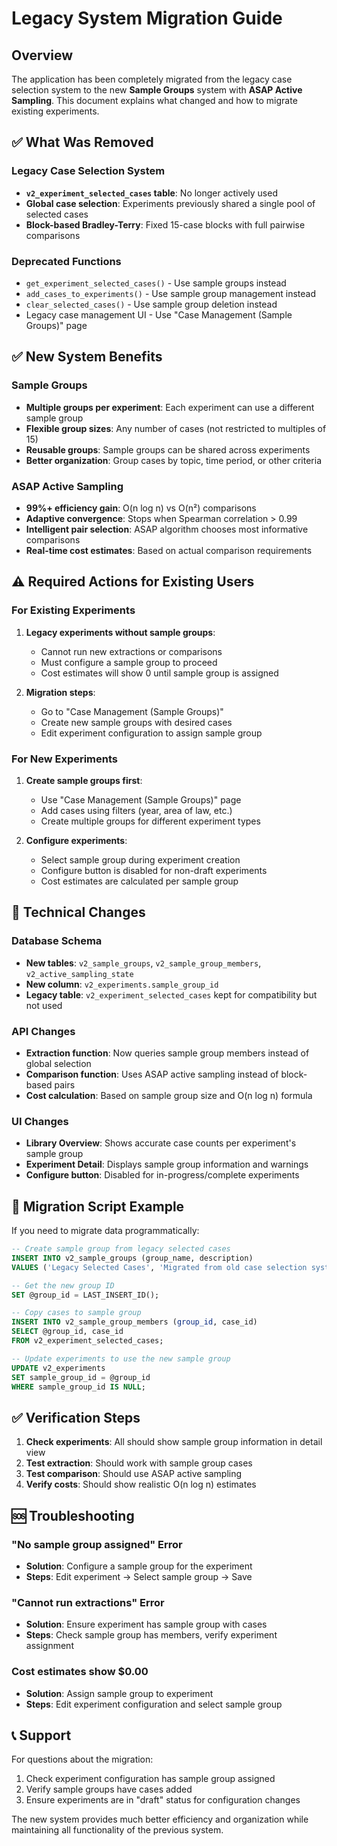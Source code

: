 # Legacy System Migration Guide

## Overview
The application has been completely migrated from the legacy case selection system to the new **Sample Groups** system with **ASAP Active Sampling**. This document explains what changed and how to migrate existing experiments.

## ✅ **What Was Removed**

### Legacy Case Selection System
- **`v2_experiment_selected_cases` table**: No longer actively used
- **Global case selection**: Experiments previously shared a single pool of selected cases
- **Block-based Bradley-Terry**: Fixed 15-case blocks with full pairwise comparisons

### Deprecated Functions
- `get_experiment_selected_cases()` - Use sample groups instead
- `add_cases_to_experiments()` - Use sample group management instead
- `clear_selected_cases()` - Use sample group deletion instead
- Legacy case management UI - Use "Case Management (Sample Groups)" page

## ✅ **New System Benefits**

### Sample Groups
- **Multiple groups per experiment**: Each experiment can use a different sample group
- **Flexible group sizes**: Any number of cases (not restricted to multiples of 15)
- **Reusable groups**: Sample groups can be shared across experiments
- **Better organization**: Group cases by topic, time period, or other criteria

### ASAP Active Sampling
- **99%+ efficiency gain**: O(n log n) vs O(n²) comparisons
- **Adaptive convergence**: Stops when Spearman correlation > 0.99
- **Intelligent pair selection**: ASAP algorithm chooses most informative comparisons
- **Real-time cost estimates**: Based on actual comparison requirements

## ⚠️ **Required Actions for Existing Users**

### For Existing Experiments
1. **Legacy experiments without sample groups**:
   - Cannot run new extractions or comparisons
   - Must configure a sample group to proceed
   - Cost estimates will show 0 until sample group is assigned

2. **Migration steps**:
   - Go to "Case Management (Sample Groups)"
   - Create new sample groups with desired cases
   - Edit experiment configuration to assign sample group

### For New Experiments
1. **Create sample groups first**:
   - Use "Case Management (Sample Groups)" page
   - Add cases using filters (year, area of law, etc.)
   - Create multiple groups for different experiment types

2. **Configure experiments**:
   - Select sample group during experiment creation
   - Configure button is disabled for non-draft experiments
   - Cost estimates are calculated per sample group

## 🔧 **Technical Changes**

### Database Schema
- **New tables**: `v2_sample_groups`, `v2_sample_group_members`, `v2_active_sampling_state`
- **New column**: `v2_experiments.sample_group_id`
- **Legacy table**: `v2_experiment_selected_cases` kept for compatibility but not used

### API Changes
- **Extraction function**: Now queries sample group members instead of global selection
- **Comparison function**: Uses ASAP active sampling instead of block-based pairs
- **Cost calculation**: Based on sample group size and O(n log n) formula

### UI Changes
- **Library Overview**: Shows accurate case counts per experiment's sample group
- **Experiment Detail**: Displays sample group information and warnings
- **Configure button**: Disabled for in-progress/complete experiments

## 📝 **Migration Script Example**

If you need to migrate data programmatically:

```sql
-- Create sample group from legacy selected cases
INSERT INTO v2_sample_groups (group_name, description)
VALUES ('Legacy Selected Cases', 'Migrated from old case selection system');

-- Get the new group ID
SET @group_id = LAST_INSERT_ID();

-- Copy cases to sample group
INSERT INTO v2_sample_group_members (group_id, case_id)
SELECT @group_id, case_id 
FROM v2_experiment_selected_cases;

-- Update experiments to use the new sample group
UPDATE v2_experiments 
SET sample_group_id = @group_id 
WHERE sample_group_id IS NULL;
```

## ✅ **Verification Steps**

1. **Check experiments**: All should show sample group information in detail view
2. **Test extraction**: Should work with sample group cases
3. **Test comparison**: Should use ASAP active sampling
4. **Verify costs**: Should show realistic O(n log n) estimates

## 🆘 **Troubleshooting**

### "No sample group assigned" Error
- **Solution**: Configure a sample group for the experiment
- **Steps**: Edit experiment → Select sample group → Save

### "Cannot run extractions" Error  
- **Solution**: Ensure experiment has sample group with cases
- **Steps**: Check sample group has members, verify experiment assignment

### Cost estimates show $0.00
- **Solution**: Assign sample group to experiment
- **Steps**: Edit experiment configuration and select sample group

## 📞 **Support**

For questions about the migration:
1. Check experiment configuration has sample group assigned
2. Verify sample groups have cases added
3. Ensure experiments are in "draft" status for configuration changes

The new system provides much better efficiency and organization while maintaining all functionality of the previous system.